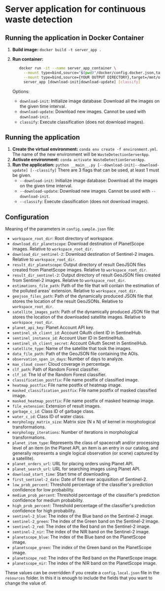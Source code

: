 # Server application for continuous waste detection

## Running the application in Docker Container

1. **Build image:** `docker build -t server_app .`
2. **Run container:**
   ```bash
      docker run -it --name server_app_container \
        --mount type=bind,source="$(pwd)"/docker/config.docker.json,target=/mnt/config.docker.json,readonly \
        --mount type=bind,source={YOUR OUTPUT DIRECTORY},target=/mnt/output \
        server_app [download-init|download-update] [classify]
	```

   Options:
   - `download-init`: Initialize image database: Download all the images on the given time interval.
   - `download-update`: Download new images. Cannot be used with `download-init`.
   - `classify`: Execute classification (does not download images).

## Running the application

1. **Create the virtual environment:** `conda env create -f environment.yml`. The name of the new environment will be `WasteDetectionServerApp`.
2. **Activate environment:** `conda activate WasteDetectionServerApp`.
3. **Run the application:** `python __main__.py [--download-init|--download-update] [--classify]` There are 3 flags that can be used, at least 1 must be given.
   - `--download-init`: Initialize image database: Download all the images on the given time interval.
   - `--download-update`: Download new images. Cannot be used with `--download-init`.
   - `--classify`: Execute classification (does not download images).

## Configuration

Meaning of the parameters in `config.sample.json` file:

- `workspace_root_dir`: Root directory of workspace.
- `download_dir_planetscope`: Download destination of PlanetScope images. Relative to `workspace_root_dir`.
- `download_dir_sentinel-2`: Download destination of Sentinel-2 images. Relative to `workspace_root_dir`.
- `result_dir_planetscope`: Output directory of result GeoJSON files created from PlanetScope images. Relative to `workspace_root_dir`.
- `result_dir_sentinel-2`: Output directory of result GeoJSON files created from Sentinel-2 images. Relative to `workspace_root_dir`.
- `estimations_file_path`: Path of the file that will contain the estimation of the polluted areas' extension. Relative to `workspace_root_dir`.
- `geojson_files_path`: Path of the dynamically produced JSON file that stores the location of the result GeoJSONs. Relative to `workspace_root_dir`.
- `satellite_images_path`: Path of the dynamically produced JSON file that stores the location of the downloaded satellite images. Relative to `workspace_root_dir`.
- `planet_api_key`: Planet Account API key.
- `sentinel_sh_client_id`: Account OAuth client ID in SentinelHub.
- `sentinel_instance_id`: Account User ID in SentinelHub.
- `sentinel_sh_client_secret`: Account OAuth Secret in SentinelHub.
- `satellite_type`: Name of the satellite that took the images.
- `data_file_path`: Path of the GeoJSON file containing the AOIs.
- `observation_span_in_days`: Number of days to analyze.
- `max_cloud_cover`: Cloud coverage in percentage.
- `clf_path`: Path of Random Forest classifier.
- `clf_id`: The Id of the Random Forest classifier.
- `classification_postfix`: File name postfix of classified image.
- `heatmap_postfix`: File name postfix of heatmap image.
- `masked_classification_postfix`: File name postfix of masked classified image.
- `masked_heatmap_postfix`: File name postfix of masked heatmap image.
- `file_extension`: Extension of result images.
- `garbage_c_id`: Class ID of garbage class.
- `water_c_id`: Class ID of water class.
- `morphology_matrix_size`: Matrix size (N x N) of kernel in morphological transformations.
- `morphology_iterations`: Number of iterations in morphological transformations.
- `planet_item_type`: Represents the class of spacecraft and/or processing level of an item (in the Planet API, an item is an entry in our catalog, and generally represents a single logical observation (or scene) captured by a satellite).
- `planet_orders_url`: URL for placing orders using Planet API.
- `planet_search_url`: URL for searching images using Planet API.
- `download_start_time`: Start time of downloading.
- `first_sentinel-2_date`: Date of first ever acquisition of Sentinel-2.
- `low_prob_percent`: Threshold percentage of the classifier's prediction confidence for low probability.
- `medium_prob_percent`: Threshold percentage of the classifier's prediction confidence for medium probability.
- `high_prob_percent`: Threshold percentage of the classifier's prediction confidence for high probability.
- `sentinel-2_blue`: The index of the Blue band on the Sentinel-2 image.
- `sentinel-2_green`: The index of the Green band on the Sentinel-2 image.
- `sentinel-2_red`: The index of the Red band on the Sentinel-2 image.
- `sentinel-2_nir`: The index of the NIR band on the Sentinel-2 image.
- `planetscope_blue`: The index of the Blue band on the PlanetScope image.
- `planetscope_green`: The index of the Green band on the PlanetScope image.
- `planetscope_red`: The index of the Red band on the PlanetScope image.
- `planetscope_nir`: The index of the NIR band on the PlanetScope image.

These values can be overridden if you create a `config.local.json` file in the `resources` folder. In this it is enough to include the fields that you want to change the value of.
